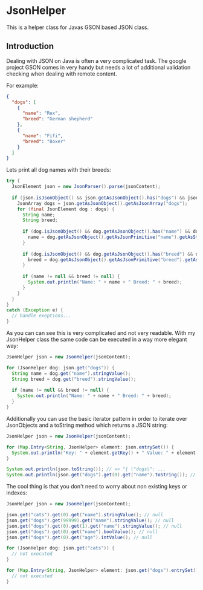 # JsonHelper
This is a helper class for Javas GSON based JSON class.

## Introduction
Dealing with JSON on Java is often a very complicated task. The google project GSON comes in very handy but needs a lot of additional validation checking when dealing with remote content.

For example:

```JSON
{
  "dogs": [
    {
      "name": "Rex",
      "breed": "German shepherd"
    },
    {
      "name": "Fifi",
      "breed": "Boxer"
    }
  ]
}
```

Lets print all dog names with their breeds:

```Java
try {
  JsonElement json = new JsonParser().parse(jsonContent);
  
  if (json.isJsonObject() && json.getAsJsonObject().has("dogs") && json.getAsJsonObject().get("dogs").isJsonArray()) {
    JsonArray dogs = json.getAsJsonObject().getAsJsonArray("dogs");
    for (final JsonElement dog : dogs) {
      String name;
      String breed;
      
      if (dog.isJsonObject() && dog.getAsJsonObject().has("name") && dog.getAsJsonObject().get("name").isJsonPrimitive()  && dog.getAsJsonObject().getAsJsonPrimitive("name").isString()) {
        name = dog.getAsJsonObject().getAsJsonPrimitive("name").getAsString();
      }
      
      if (dog.isJsonObject() && dog.getAsJsonObject().has("breed") && dog.getAsJsonObject().get("breed").isJsonPrimitive()  && dog.getAsJsonObject().getAsJsonPrimitive("breed").isString()) {
        breed = dog.getAsJsonObject().getAsJsonPrimitive("breed").getAsString();
      }
      
      if (name != null && breed != null) {
        System.out.println("Name: " + name + " Breed: " + breed);
      }
    }
  }
}
catch (Exception e) {
  // handle exeptions...
}
```

As you can can see this is very complicated and not very readable. With my JsonHelper class the same code can be executed in a way more elegant way:

```Java
JsonHelper json = new JsonHelper(jsonContent);

for (JsonHelper dog: json.get("dogs")) {
  String name = dog.get("name").stringValue();
  String breed = dog.get("breed").stringValue();
  
  if (name != null && breed != null) {
    System.out.println("Name: " + name + " Breed: " + breed);
  }
}
```

Additionally you can use the basic iterator pattern in order to iterate over JsonObjects and a toString method which returns a JSON string:

```Java
JsonHelper json = new JsonHelper(jsonContent);

for (Map.Entry<String, JsonHelper> element: json.entrySet()) {
  System.out.println("Key: " + element.getKey() + " Value: " + element.getValue());
}

System.out.println(json.toString()); // => "{ \"dogs\": ...
System.out.println(json.get("dogs").get(0).get("name").toString()); // => Rex
```

The cool thing is that you don't need to worry about non existing keys or indexes:

```Java
JsonHelper json = new JsonHelper(jsonContent);

json.get("cats").get(0).get("name").stringValue(); // null
json.get("dogs").get(99999).get("name").stringValue(); // null
json.get("dogs").get(0).get(1).get("name").stringValue(); // null
json.get("dogs").get(0).get("name").boolValue(); // null
json.get("dogs").get(0).get("age").intValue(); // null

for (JsonHelper dog: json.get("cats")) {
  // not executed
}

for (Map.Entry<String, JsonHelper> element: json.get("dogs").entrySet()) {
  // not executed
}


```


